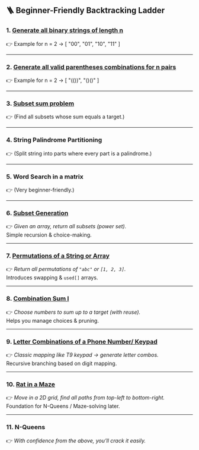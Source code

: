 ## 🪜 Beginner-Friendly Backtracking Ladder

### 1. [Generate all binary strings of length n](https://github.com/harikrishnapanicker/LetsLearn/blob/main/BackTracking/AllBinaryStrings.java)
👉 Example for n = 2 → [ "00", "01", "10", "11" ]

---

### 2. [Generate all valid parentheses combinations for n pairs](https://github.com/harikrishnapanicker/LetsLearn/blob/main/BackTracking/ValidParantheses.java)
👉 Example for n = 2 → [ "(())", "()()" ]

---

### 3. [Subset sum problem](https://github.com/harikrishnapanicker/LetsLearn/blob/main/BackTracking/SubSetProblem.java)
👉 (Find all subsets whose sum equals a target.)

---

### 4. String Palindrome Partitioning
👉 (Split string into parts where every part is a palindrome.)

---

### 5. Word Search in a matrix
👉 (Very beginner-friendly.)

---

### 6. [Subset Generation](https://github.com/harikrishnapanicker/LetsLearn/blob/main/BackTracking/SubsetGeneration.java)
👉 *Given an array, return all subsets (power set).*  
Simple recursion & choice-making.

---

### 7. [Permutations of a String or Array](https://github.com/harikrishnapanicker/LetsLearn/blob/main/BackTracking/Permutations.java)
👉 *Return all permutations of `"abc"` or `[1, 2, 3]`.*  
Introduces swapping & `used[]` arrays.

---

### 8. [Combination Sum I](https://github.com/harikrishnapanicker/LetsLearn/blob/main/BackTracking/CombinationSum.java)
👉 *Choose numbers to sum up to a target (with reuse).*  
Helps you manage choices & pruning.

---

### 9. [Letter Combinations of a Phone Number/ Keypad](https://github.com/harikrishnapanicker/LetsLearn/blob/main/BackTracking/Keypad.java)
👉 *Classic mapping like T9 keypad → generate letter combos.*  
Recursive branching based on digit mapping.

---

### 10. [Rat in a Maze](https://github.com/harikrishnapanicker/LetsLearn/blob/main/BackTracking/RatMaze.java)
👉 *Move in a 2D grid, find all paths from top-left to bottom-right.*  
Foundation for N-Queens / Maze-solving later.

---

### 11. N-Queens
👉 *With confidence from the above, you’ll crack it easily.*
